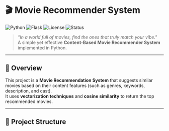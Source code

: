 # 🎬 Movie Recommender System

![Python](https://img.shields.io/badge/Python-3.8%2B-blue.svg)
![Flask](https://img.shields.io/badge/Flask-Framework-green.svg)
![License](https://img.shields.io/badge/License-MIT-yellow.svg)
![Status](https://img.shields.io/badge/Status-Active-success.svg)

> *"In a world full of movies, find the ones that truly match your vibe."*  
A simple yet effective **Content-Based Movie Recommender System** implemented in Python.

---

## 📌 Overview

This project is a **Movie Recommendation System** that suggests similar movies based on their content features (such as genres, keywords, description, and cast).  
It uses **vectorization techniques** and **cosine similarity** to return the top recommended movies.

---

## 📂 Project Structure
